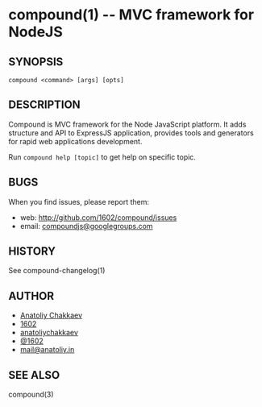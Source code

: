 compound(1) -- MVC framework for NodeJS
=======================================

## SYNOPSIS

    compound <command> [args] [opts]

## DESCRIPTION

Compound is MVC framework for the Node JavaScript platform. It adds structure
and API to ExpressJS application, provides tools and generators for rapid
web applications development.

Run `compound help [topic]` to get help on specific topic.

## BUGS

When you find issues, please report them:

* web:
  <http://github.com/1602/compound/issues>
* email:
  <compoundjs@googlegroups.com>

## HISTORY

See compound-changelog(1)

## AUTHOR

* [Anatoliy Chakkaev](http://anatoliy.in/)
* [1602](https://github.com/1602/)
* [anatoliychakkaev](https://github.com/anatoliychakkaev/)
* [@1602](http://twitter.com/1602)
* <mail@anatoliy.in>

## SEE ALSO

compound(3)
